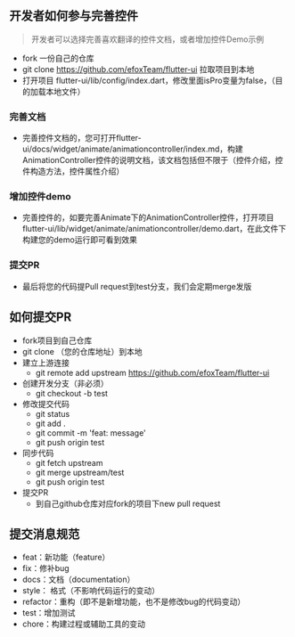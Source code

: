 ## 开发者如何参与完善控件
> 开发者可以选择完善喜欢翻译的控件文档，或者增加控件Demo示例

* fork 一份自己的仓库
* git clone https://github.com/efoxTeam/flutter-ui 拉取项目到本地
* 打开项目 flutter-ui/lib/config/index.dart，修改里面isPro变量为false，（目的加载本地文件）
### 完善文档
* 完善控件文档的，您可打开flutter-ui/docs/widget/animate/animationcontroller/index.md，构建AnimationController控件的说明文档，该文档包括但不限于（控件介绍，控件构造方法，控件属性介绍）

### 增加控件demo  
* 完善控件的，如要完善Animate下的AnimationController控件，打开项目 flutter-ui/lib/widget/animate/animationcontroller/demo.dart，在此文件下构建您的demo运行即可看到效果

### 提交PR
* 最后将您的代码提Pull request到test分支，我们会定期merge发版

## 如何提交PR
* fork项目到自己仓库
* git clone （您的仓库地址）到本地
* 建立上游连接
    * git remote add upstream https://github.com/efoxTeam/flutter-ui
* 创建开发分支（非必须）
    * git checkout -b test
* 修改提交代码
    * git status
    * git add .
    * git commit -m 'feat: message'
    * git push origin test
* 同步代码
    * git fetch upstream
    * git merge upstream/test
    * git push origin test
* 提交PR
    * 到自己github仓库对应fork的项目下new pull request

## 提交消息规范     
+ feat：新功能（feature）
+ fix：修补bug
+ docs：文档（documentation）
+ style： 格式（不影响代码运行的变动）
+ refactor：重构（即不是新增功能，也不是修改bug的代码变动）
+ test：增加测试
+ chore：构建过程或辅助工具的变动

